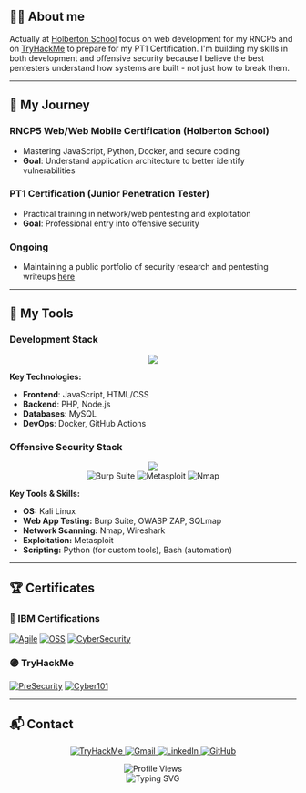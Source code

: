 ## 👨‍💻 About me

Actually at [Holberton School](https://www.holbertonschool.com) focus on web development for my RNCP5 and on [TryHackMe](https://tryhackme.com) to prepare for my PT1 Certification.
I'm building my skills in both development and offensive security because I believe the best pentesters understand how systems are built - not just how to break them.

---

## 🎯 My Journey

### RNCP5 Web/Web Mobile Certification (Holberton School)
- Mastering JavaScript, Python, Docker, and secure coding
- **Goal**: Understand application architecture to better identify vulnerabilities

### PT1 Certification (Junior Penetration Tester)
- Practical training in network/web pentesting and exploitation
- **Goal**: Professional entry into offensive security

### Ongoing
- Maintaining a public portfolio of security research and pentesting writeups [here](https://github.com/Simon-Paulin/portfolio_pentest)

---

## 🧰 My Tools

### Development Stack
<p align="center">
  <img src="https://skillicons.dev/icons?i=js,php,python,html,css,git,github,bash,linux,windows,docker,mysql" />
</p>

**Key Technologies:**
- **Frontend**: JavaScript, HTML/CSS
- **Backend**: PHP, Node.js
- **Databases**: MySQL
- **DevOps**: Docker, GitHub Actions

### Offensive Security Stack
<p align="center">
  <img src="https://skillicons.dev/icons?i=kali,linux,bash,python,git,github" />
  <br>
  <img src="https://img.shields.io/badge/Burp_Suite-FF6633?style=for-the-badge&logo=PortSwigger&logoColor=white" alt="Burp Suite"/>
  <img src="https://img.shields.io/badge/Metasploit-149ECA?style=for-the-badge&logo=metasploit&logoColor=white" alt="Metasploit"/>
  <img src="https://img.shields.io/badge/Nmap-4682B4?style=for-the-badge&logo=nmap&logoColor=white" alt="Nmap"/>
</p>

**Key Tools & Skills:**
- **OS:** Kali Linux
- **Web App Testing:** Burp Suite, OWASP ZAP, SQLmap
- **Network Scanning:** Nmap, Wireshark
- **Exploitation:** Metasploit
- **Scripting:** Python (for custom tools), Bash (automation)
---

## 🏆 Certificates

### 🔵 IBM Certifications
[![Agile](https://img.shields.io/badge/-Certificat_Agile-0062FF?style=flat-square)](https://github.com/user-attachments/files/20775891/certificate-agile.pdf)
[![OSS](https://img.shields.io/badge/-Certificat_OSS-0062FF?style=flat-square)](https://github.com/user-attachments/files/20775905/certificate-oss.pdf)
[![CyberSecurity](https://img.shields.io/badge/-CyberSecurity_Fundamentals-0062FF?style=flat-square)](https://github.com/Simon-Paulin/holbertonschool-france-certificates-ibm/blob/main/certificates-trimester-3/IBM_certification_cyber_fundamutal.pdf)

### 🟣 TryHackMe
[![PreSecurity](https://img.shields.io/badge/-Pre_Security-5A1F92?style=flat-square)](https://github.com/user-attachments/files/20775728/Pre_Security_Certificat.pdf)
[![Cyber101](https://img.shields.io/badge/-Cyber_Security_101-5A1F92?style=flat-square)](https://github.com/Simon-Paulin/CyberSecurity_Certificate/blob/main/images/THM-cyber_101.pdf)

---

## 📬 Contact

<p align="center">
  <a href="https://tryhackme.com/p/ClassicCharizard">
    <img src="https://img.shields.io/badge/TryHackMe-212C42?style=for-the-badge&logo=tryhackme&logoColor=white" alt="TryHackMe"/>
  </a>
  <a href="mailto:simon.paulin.pro@gmail.com">
    <img src="https://img.shields.io/badge/Gmail-D14836?style=for-the-badge&logo=gmail&logoColor=white" alt="Gmail"/>
  </a>
  <a href="https://www.linkedin.com/in/simon-paulin-346104366/">
    <img src="https://img.shields.io/badge/LinkedIn-0077B5?style=for-the-badge&logo=linkedin&logoColor=white" alt="LinkedIn"/>
  </a>
  <a href="https://github.com/Simon-Paulin">
    <img src="https://img.shields.io/badge/GitHub-100000?style=for-the-badge&logo=github&logoColor=white" alt="GitHub"/>
  </a>
</p>

<p align="center">
  <img src="https://komarev.com/ghpvc/?username=Simon-Paulin&color=blueviolet&style=flat-square" alt="Profile Views"/>
  <br>
  <img src="https://readme-typing-svg.demolab.com?font=JetBrains+Mono&size=22&duration=3000&pause=1000&color=E7C07F&center=true&vCenter=true&width=435&lines=Thanks+for+visiting!;Happy+hacking!+💻" alt="Typing SVG"/>
</p>
